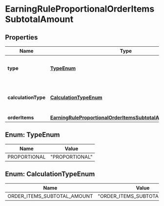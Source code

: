 

# EarningRuleProportionalOrderItemsSubtotalAmount


## Properties

| Name | Type | Description | Notes |
|------------ | ------------- | ------------- | -------------|
|**type** | [**TypeEnum**](#TypeEnum) | Defines how the points will be added to the loyalty card.PROPORTIONAL adds points based on a pre-defined ratio. |  |
|**calculationType** | [**CalculationTypeEnum**](#CalculationTypeEnum) | ORDER_ITEMS_SUBTOTAL_AMOUNT; Amount spent on items defined in the order_items.subtotal_amount.object &amp; .id (X points for every Y spent on items including discounts) |  |
|**orderItems** | [**EarningRuleProportionalOrderItemsSubtotalAmountOrderItems**](EarningRuleProportionalOrderItemsSubtotalAmountOrderItems.md) |  |  |



## Enum: TypeEnum

| Name | Value |
|---- | -----|
| PROPORTIONAL | &quot;PROPORTIONAL&quot; |



## Enum: CalculationTypeEnum

| Name | Value |
|---- | -----|
| ORDER_ITEMS_SUBTOTAL_AMOUNT | &quot;ORDER_ITEMS_SUBTOTAL_AMOUNT&quot; |



